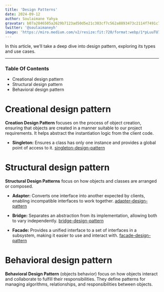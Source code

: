 ```yaml
---
title: 'Design Patterns'
date: 2024-09-12
author: Soulaimane Yahya
gravatar: b07a2846505a2629b7123ad50d5e21c303cf7c562a8893473c2114f7491c7796
twitter: '@soulaimaneyh'
image: 'https://miro.medium.com/v2/resize:fit:720/format:webp/1*pLuuTU7pu1cbzin1Mov3bg.jpeg'
---
```


In this article, we’ll take a deep dive into design pattern, exploring its types and use cases.

---

### Table Of Contents

- Creational design pattern
- Structural design pattern
- Behavioral design pattern

# Creational design pattern

**Creation Design Pattern** focuses on the process of object creation, ensuring that objects are created in a manner suitable to our project requirements. It helps abstract the instantiation logic from the client code.

- **Singleton:** Ensures a class has only one instance and provides a global point of access to it.
[singleton-design-pattern](https://engineering.multividas.com/posts/singleton-design-pattern)

# Structural design pattern

**Structural Design Patterns** focus on how objects and classes are arranged or composed.

- **Adapter:** Converts one interface into another expected by clients, enabling incompatible interfaces to work together.
[adapter-design-pattern](https://engineering.multividas.com/posts/adapter-design-pattern)

- **Bridge:** Separates an abstraction from its implementation, allowing both to vary independently.
[bridge-design-pattern](https://engineering.multividas.com/posts/bridge-design-pattern)

- **Facade:** Provides a unified interface to a set of interfaces in a subsystem, making it easier to use and interact with.
[facade-design-pattern](https://engineering.multividas.com/posts/facade-design-pattern)


# Behavioral design pattern

**Behavioral Design Pattern** (objects behavior) focus on how objects interact and collaborate to fulfill their responsibilities. They define patterns for managing algorithms, relationships, and responsibilities between objects.
